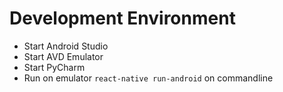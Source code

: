 # Development Environment

- Start Android Studio
- Start AVD Emulator
- Start PyCharm
- Run on emulator `react-native run-android` on commandline

